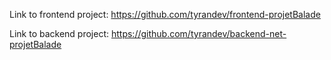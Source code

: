 Link to frontend project:
https://github.com/tyrandev/frontend-projetBalade

Link to backend project:
https://github.com/tyrandev/backend-net-projetBalade
